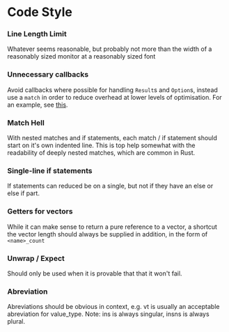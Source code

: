 # Code Style

### Line Length Limit
Whatever seems reasonable, but probably not more than the width of a reasonably sized monitor at a reasonably sized font

### Unnecessary callbacks
Avoid callbacks where possible for handling `Result`s and `Option`s, instead use a `match` in order to reduce overhead at lower levels of optimisation. For an example, see [this](https://godbolt.org/z/Eb4PK44rT).

### Match Hell
With nested matches and if statements, each match / if statement should start on it's own indented line. This is top help somewhat with the readability of deeply nested matches, which are common in Rust.

### Single-line if statements
If statements can reduced be on a single, but not if they have an else or else if part.

### Getters for vectors
While it can make sense to return a pure reference to a vector, a shortcut the vector length should always be supplied in addition, in the form of `<name>_count` 

### Unwrap / Expect
Should only be used when it is provable that that it won't fail.

### Abreviation
Abreviations should be obvious in context, e.g. vt is usually an acceptable abreviation for value_type.
Note: ins is always singular, insns is always plural.